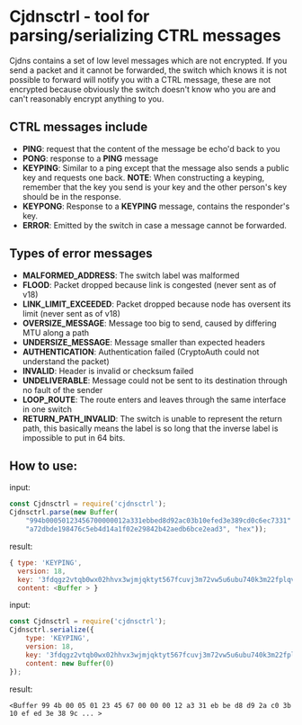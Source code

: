 # Cjdnsctrl - tool for parsing/serializing CTRL messages

Cjdns contains a set of low level messages which are not encrypted. If you send a packet and it
cannot be forwarded, the switch which knows it is not possible to forward will notify you with
a CTRL message, these are not encrypted because obviously the switch doesn't know who you are and
can't reasonably encrypt anything to you.

## CTRL messages include

* **PING**: request that the content of the message be echo'd back to you
* **PONG**: response to a **PING** message
* **KEYPING**: Similar to a ping except that the message also sends a public key and requests one
back. **NOTE**: When constructing a keyping, remember that the key you send is your key and the
other person's key should be in the response.
* **KEYPONG**: Response to a **KEYPING** message, contains the responder's key.
* **ERROR**: Emitted by the switch in case a message cannot be forwarded.

## Types of error messages

* **MALFORMED_ADDRESS**: The switch label was malformed
* **FLOOD**: Packet dropped because link is congested (never sent as of v18)
* **LINK_LIMIT_EXCEEDED**: Packet dropped because node has oversent its limit (never sent as of v18)
* **OVERSIZE_MESSAGE**: Message too big to send, caused by differing MTU along a path
* **UNDERSIZE_MESSAGE**: Message smaller than expected headers
* **AUTHENTICATION**: Authentication failed (CryptoAuth could not understand the packet)
* **INVALID**: Header is invalid or checksum failed
* **UNDELIVERABLE**: Message could not be sent to its destination through no fault of the sender
* **LOOP_ROUTE**: The route enters and leaves through the same interface in one switch
* **RETURN_PATH_INVALID**: The switch is unable to represent the return path, this basically means
the label is so long that the inverse label is impossible to put in 64 bits.

## How to use:

input:
```javascript
const Cjdnsctrl = require('cjdnsctrl');
Cjdnsctrl.parse(new Buffer(
    "994b00050123456700000012a331ebbed8d92ac03b10efed3e389cd0c6ec7331" +
    "a72dbde198476c5eb4d14a1f02e29842b42aedb6bce2ead3", "hex"));
```

result:
```javascript
{ type: 'KEYPING',
  version: 18,
  key: '3fdqgz2vtqb0wx02hhvx3wjmjqktyt567fcuvj3m72vw5u6ubu740k3m22fplqvqwpspy93.k',
  content: <Buffer > }
```

input:
```javascript
const Cjdnsctrl = require('cjdnsctrl');
Cjdnsctrl.serialize({
    type: 'KEYPING',
    version: 18,
    key: '3fdqgz2vtqb0wx02hhvx3wjmjqktyt567fcuvj3m72vw5u6ubu740k3m22fplqvqwpspy93.k',
    content: new Buffer(0)
});
```

result:
```
<Buffer 99 4b 00 05 01 23 45 67 00 00 00 12 a3 31 eb be d8 d9 2a c0 3b 10 ef ed 3e 38 9c ... >
```
